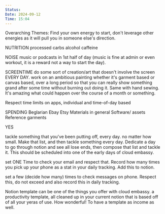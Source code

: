 ```yaml
---
Status: 
Date: 2024-09-12
Time: 15:04
---
```



Overarching Themes:
Find your own energy to start, don't leverage other energies as it will pull you in someone else's direction.

NUTRITION
processed carbs
alcohol
caffeine

NOISE
music or podcasts in 1st half of day (music is fine at admin or even workout, it is a reward not a way to start the day).

SCREENTIME
do some sort of creation/art that doesn't involve the screen EVERY DAY. work on an ambitious painting whether it's garment based or canvas based, over a long period so that you can really show something grand after some time without burning out doing it. Same with hand sewing. It's amazing what could happen over the course of a month or something.

Respect time limits on apps, individual and time-of-day based


SPENDING
Beglarian
Ebay
Etsy
Materials in general
Software/ assets
Reference garments


YES

tackle something that you've been putting off, every day. no matter how small. Make that list, and then tackle something every day. Dedicate a day to go through notion and see all lose ends, then compose that list and tackle it. This should be scheduled into one of the early days of cloud embassy.

set ONE Time to check your email and respect that.
Record how many times you pick up your phone as a stat in your daily tracking. Add this to notion.

set a few (decide how many) times to check messages on phone. Respect this, do not exceed and also record this in daily tracking.

Notion template can be one of the things you offer with cloud embassy. a productivity template, all cleaned up in your current notion that is based off of all your yeras of use. How wonderful! To have a template as income as well.

